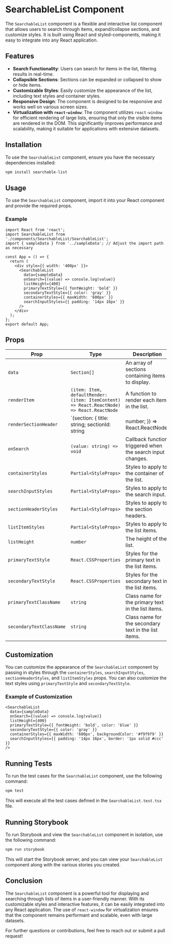 # SearchableList Component

The `SearchableList` component is a flexible and interactive list component that allows users to search through items, expand/collapse sections, and customize styles. It is built using React and styled-components, making it easy to integrate into any React application.

## Features

- **Search Functionality**: Users can search for items in the list, filtering results in real-time.
- **Collapsible Sections**: Sections can be expanded or collapsed to show or hide items.
- **Customizable Styles**: Easily customize the appearance of the list, including text styles and container styles.
- **Responsive Design**: The component is designed to be responsive and works well on various screen sizes.
- **Virtualization with `react-window`**: The component utilizes `react-window` for efficient rendering of large lists, ensuring that only the visible items are rendered in the DOM. This significantly improves performance and scalability, making it suitable for applications with extensive datasets.

## Installation

To use the `SearchableList` component, ensure you have the necessary dependencies installed:

```bash
npm install searchable-list
```

## Usage

To use the `SearchableList` component, import it into your React component and provide the required props.

### Example

```tsx
import React from 'react';
import SearchableList from './components/SearchableList/SearchableList';
import { sampleData } from '../sampleData'; // Adjust the import path as necessary

const App = () => {
  return (
    <div style={{ width: '400px' }}>
      <SearchableList
        data={sampleData}
        onSearch={(value) => console.log(value)}
        listHeight={400}
        primaryTextStyle={{ fontWeight: 'bold' }}
        secondaryTextStyle={{ color: 'gray' }}
        containerStyles={{ maxWidth: '600px' }}
        searchInputStyles={{ padding: '14px 16px' }}
      />
    </div>
  );
};
export default App;
```

## Props

| Prop                     | Type                          | Description                                                                                     |
|--------------------------|-------------------------------|-------------------------------------------------------------------------------------------------|
| `data`                   | `Section[]`                  | An array of sections containing items to display.                                             |
| `renderItem`             | `(item: Item, defaultRender: (item: ItemContent) => React.ReactNode) => React.ReactNode` | A function to render each item in the list.                                                   |
| `renderSectionHeader`    | `(section: { title: string; sectionId: string | number; }) => React.ReactNode` | A function to render the section header.                                                      |
| `onSearch`               | `(value: string) => void`    | Callback function triggered when the search input changes.                                    |
| `containerStyles`        | `Partial<StyleProps>`        | Styles to apply to the container of the list.                                                 |
| `searchInputStyles`      | `Partial<StyleProps>`        | Styles to apply to the search input.                                                           |
| `sectionHeaderStyles`    | `Partial<StyleProps>`        | Styles to apply to the section headers.                                                        |
| `listItemStyles`         | `Partial<StyleProps>`        | Styles to apply to the list items.                                                             |
| `listHeight`             | `number`                     | The height of the list.                                                                         |
| `primaryTextStyle`       | `React.CSSProperties`        | Styles for the primary text in the list items.                                                |
| `secondaryTextStyle`     | `React.CSSProperties`        | Styles for the secondary text in the list items.                                              |
| `primaryTextClassName`   | `string`                     | Class name for the primary text in the list items.                                            |
| `secondaryTextClassName` | `string`                     | Class name for the secondary text in the list items.                                          |

## Customization

You can customize the appearance of the `SearchableList` component by passing in styles through the `containerStyles`, `searchInputStyles`, `sectionHeaderStyles`, and `listItemStyles` props. You can also customize the text styles using `primaryTextStyle` and `secondaryTextStyle`.

### Example of Customization

```tsx
<SearchableList
  data={sampleData}
  onSearch={(value) => console.log(value)}
  listHeight={400}
  primaryTextStyle={{ fontWeight: 'bold', color: 'blue' }}
  secondaryTextStyle={{ color: 'gray' }}
  containerStyles={{ maxWidth: '600px', backgroundColor: '#f9f9f9' }}
  searchInputStyles={{ padding: '14px 16px', border: '1px solid #ccc' }}
/>
```

## Running Tests

To run the test cases for the `SearchableList` component, use the following command:

```bash
npm test
```

This will execute all the test cases defined in the `SearchableList.test.tsx` file.

## Running Storybook

To run Storybook and view the `SearchableList` component in isolation, use the following command:

```bash
npm run storybook
```

This will start the Storybook server, and you can view your `SearchableList` component along with the various stories you created.

## Conclusion

The `SearchableList` component is a powerful tool for displaying and searching through lists of items in a user-friendly manner. With its customizable styles and interactive features, it can be easily integrated into any React application. The use of `react-window` for virtualization ensures that the component remains performant and scalable, even with large datasets.

For further questions or contributions, feel free to reach out or submit a pull request!
